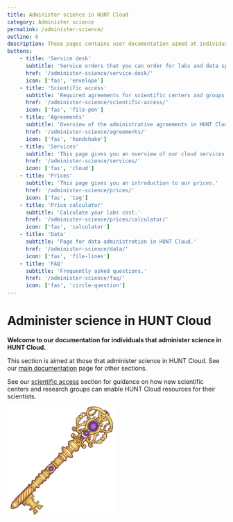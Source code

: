 ```yaml
---
title: Administer science in HUNT Cloud
category: Administer science
permalink: /administer-science/
outline: 0
description: These pages contains user documentation aimed at individuals that administer science in HUNT Cloud.
buttons:
    - title: 'Service desk'
      subtitle: 'Service orders that you can order for labs and data spaces in HUNT Cloud.'
      href: '/administer-science/service-desk/'
      icon: ['fas', 'envelope']
    - title: 'Scientific access'
      subtitle: 'Required agreements for scientific centers and groups.'
      href: '/administer-science/scientific-access/'
      icon: ['fas', 'file-pen']
    - title: 'Agreements'
      subtitle: 'Overview of the administrative agreements in HUNT Cloud.'
      href: '/administer-science/agreements/'
      icon: ['fas', 'handshake']
    - title: 'Services'
      subtitle: 'This page gives you an overview of our cloud services.'
      href: '/administer-science/services/'
      icon: ['fas', 'cloud']
    - title: 'Prices'
      subtitle: 'This page gives you an introduction to our prices.'
      href: '/administer-science/prices/'
      icon: ['fas', 'tag']
    - title: 'Price calculator'
      subtitle: 'Calculate your labs cost.'
      href: '/administer-science/prices/calculator/'
      icon: ['fas', 'calculator']
    - title: 'Data'
      subtitle: 'Page for data administration in HUNT Cloud.'
      href: '/administer-science/data/'
      icon: ['fas', 'file-lines']
    - title: 'FAQ'
      subtitle: 'Frequently asked questions.'
      href: '/administer-science/faq/'
      icon: ['fas', 'circle-question']
---
```


# Administer science in HUNT Cloud

**Welcome to our documentation for individuals that administer science in HUNT Cloud.**

This section is aimed at those that administer science in HUNT Cloud. See our [main documentation](/) page for other sections.

See our [scientific access](/administer-science/scientific-access/) section for guidance on how new scientific centers and research groups can enable HUNT Cloud resources for their scientists.

!["Illustration of decorative hand-made golden key with purple gem stones."](../images/hunt-cloud_key_250.png)

<NavitationCards :buttons="$frontmatter.buttons" />




